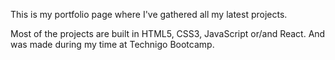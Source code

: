 This is my portfolio page where I've gathered all my latest projects.

Most of the projects are built in HTML5, CSS3, JavaScript or/and React. And was made during my time at Technigo Bootcamp.
